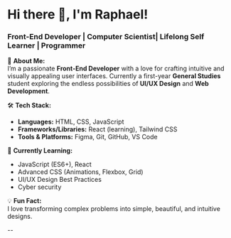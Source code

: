 
# Hi there 👋, I'm Raphael!  
### Front-End Developer | Computer Scientist| Lifelong Self Learner | Programmer

🌟 **About Me:**  
I’m a passionate **Front-End Developer** with a love for crafting intuitive and visually appealing user interfaces. Currently a first-year **General Studies** student exploring the endless possibilities of **UI/UX Design** and **Web Development**.

🛠 **Tech Stack:**  
- **Languages:** HTML, CSS, JavaScript  
- **Frameworks/Libraries:** React (learning), Tailwind CSS  
- **Tools & Platforms:** Figma, Git, GitHub, VS Code  

🚀 **Currently Learning:**  
- JavaScript (ES6+), React  
- Advanced CSS (Animations, Flexbox, Grid)  
- UI/UX Design Best Practices
- Cyber security 

💡 **Fun Fact:**  
I love transforming complex problems into simple, beautiful, and intuitive designs.  

--
<!---
Raphael072/Raphael072 is a ✨ special ✨ repository because its `README.md` (this file) appears on your GitHub profile.
You can click the Preview link to take a look at your changes.
--->
